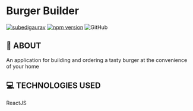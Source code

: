 # Burger Builder

[![subedigaurav](https://circleci.com/gh/subedigaurav/burger-builder.svg?style=shield)](https://app.circleci.com/pipelines/github/subedigaurav)
[![npm version](https://badge.fury.io/js/react.svg)](https://badge.fury.io/js/react)
![GitHub](https://img.shields.io/github/license/subedigaurav/burger-builder)

## 💬 ABOUT

An application for building and ordering a tasty burger at the convenience of your home

## 💻 TECHNOLOGIES USED

ReactJS
